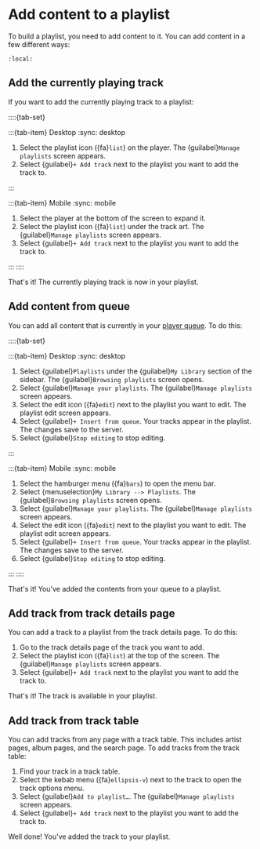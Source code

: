 # Add content to a playlist

To build a playlist, you need to add content to it. You can add content in a few different ways:

```{contents}
:local:
```

## Add the currently playing track

If you want to add the currently playing track to a playlist:

::::{tab-set}

:::{tab-item} Desktop
:sync: desktop

1. Select the playlist icon ({fa}`list`) on the player. The {guilabel}`Manage playlists` screen appears.
2. Select {guilabel}`+ Add track` next to the playlist you want to add the track to.

:::

:::{tab-item} Mobile
:sync: mobile

1. Select the player at the bottom of the screen to expand it.
2. Select the playlist icon ({fa}`list`) under the track art. The {guilabel}`Manage playlists` screen appears.
3. Select {guilabel}`+ Add track` next to the playlist you want to add the track to.

:::
::::

That's it! The currently playing track is now in your playlist.

## Add content from queue

You can add all content that is currently in your [player queue](../queue/index.md). To do this:

::::{tab-set}

:::{tab-item} Desktop
:sync: desktop

1. Select {guilabel}`Playlists` under the {guilabel}`My Library` section of the sidebar. The {guilabel}`Browsing playlists` screen opens.
2. Select {guilabel}`Manage your playlists`. The {guilabel}`Manage playlists` screen appears.
3. Select the edit icon ({fa}`edit`) next to the playlist you want to edit. The playlist edit screen appears.
4. Select {guilabel}`+ Insert from queue`. Your tracks appear in the playlist. The changes save to the server.
5. Select {guilabel}`Stop editing` to stop editing.

:::

:::{tab-item} Mobile
:sync: mobile

1. Select the hamburger menu ({fa}`bars`) to open the menu bar.
2. Select {menuselection}`My Library --> Playlists`. The {guilabel}`Browsing playlists` screen opens.
3. Select {guilabel}`Manage your playlists`. The {guilabel}`Manage playlists` screen appears.
4. Select the edit icon ({fa}`edit`) next to the playlist you want to edit. The playlist edit screen appears.
5. Select {guilabel}`+ Insert from queue`. Your tracks appear in the playlist. The changes save to the server.
6. Select {guilabel}`Stop editing` to stop editing.

:::
::::

That's it! You've added the contents from your queue to a playlist.

## Add track from track details page

You can add a track to a playlist from the track details page. To do this:

1. Go to the track details page of the track you want to add.
2. Select the playlist icon ({fa}`list`) at the top of the screen. The {guilabel}`Manage playlists` screen appears. 
3. Select {guilabel}`+ Add track` next to the playlist you want to add the track to.

That's it! The track is available in your playlist.

## Add track from track table

You can add tracks from any page with a track table. This includes artist pages, album pages, and the search page. To add tracks from the track table:

1. Find your track in a track table.
2. Select the kebab menu ({fa}`ellipsis-v`) next to the track to open the track options menu.
3. Select {guilabel}`Add to playlist…`. The {guilabel}`Manage playlists` screen appears. 
4. Select {guilabel}`+ Add track` next to the playlist you want to add the track to.

Well done! You've added the track to your playlist.
